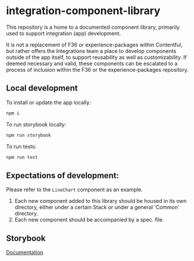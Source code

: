 # integration-component-library

This repository is a home to a documented component library, primarily used to support integration (app) development.

It is not a replacement of F36 or experience-packages within Contentful, but rather offers the Integrations team a place to develop components outside of the app itself, to support reusability as well as customizability. If deemed necessary and valid, these components can be escalated to a process of inclusion within the F36 or the experience-packages repository.

## Local development

To install or update the app locally:

```sh
npm i
```

To run storybook locally: 

```sh
npm run storybook
```

To run tests: 

```sh
npm run test
```

## Expectations of development: 

Please refer to the ```LineChart``` component as an example. 

1. Each new component added to this library should be housed in its own directory, either under a certain Stack or under a general 'Common' directory. 
2. Each new component should be accompanied by a spec. file.  

## Storybook 

[Documentation](https://storybook.js.org/docs/react/get-started/why-storybook)